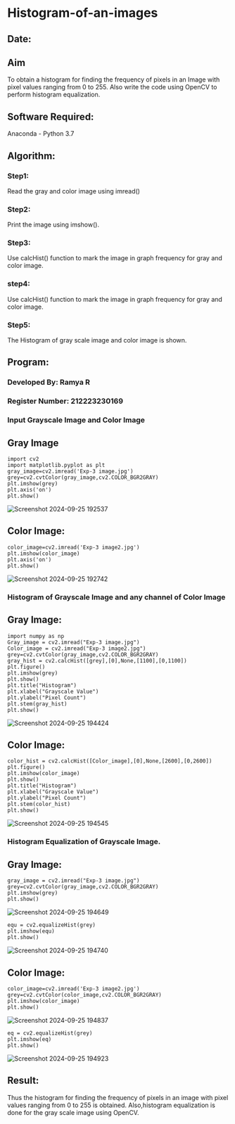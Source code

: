 # Histogram-of-an-images
## Date:
## Aim
To obtain a histogram for finding the frequency of pixels in an Image with pixel values ranging from 0 to 255. Also write the code using OpenCV to perform histogram equalization.

## Software Required:
Anaconda - Python 3.7

## Algorithm:
### Step1:
Read the gray and color image using imread()

### Step2:
Print the image using imshow().



### Step3:
Use calcHist() function to mark the image in graph frequency for gray and color image.

### step4:
Use calcHist() function to mark the image in graph frequency for gray and color image.

### Step5:
The Histogram of gray scale image and color image is shown.


## Program:
### Developed By: Ramya R
### Register Number: 212223230169

### Input Grayscale Image and Color Image
## Gray Image
```
import cv2
import matplotlib.pyplot as plt
gray_image=cv2.imread('Exp-3 image.jpg')
grey=cv2.cvtColor(gray_image,cv2.COLOR_BGR2GRAY)
plt.imshow(grey)
plt.axis('on')
plt.show()
```
![Screenshot 2024-09-25 192537](https://github.com/user-attachments/assets/ff994e64-a274-4895-8b0f-3d53c185c652)

## Color Image:
```
color_image=cv2.imread('Exp-3 image2.jpg')
plt.imshow(color_image)
plt.axis('on')
plt.show()
```
![Screenshot 2024-09-25 192742](https://github.com/user-attachments/assets/3b896098-88aa-4a55-8d7c-19c8c84cecca)

### Histogram of Grayscale Image and any channel of Color Image
## Gray Image:
```
import numpy as np
Gray_image = cv2.imread("Exp-3 image.jpg")
Color_image = cv2.imread("Exp-3 image2.jpg")
grey=cv2.cvtColor(gray_image,cv2.COLOR_BGR2GRAY)
gray_hist = cv2.calcHist([grey],[0],None,[1100],[0,1100])
plt.figure()
plt.imshow(grey)
plt.show()
plt.title("Histogram")
plt.xlabel("Grayscale Value")
plt.ylabel("Pixel Count")
plt.stem(gray_hist)
plt.show()
```
![Screenshot 2024-09-25 194424](https://github.com/user-attachments/assets/b54a73f8-144b-422c-a264-e6350fc6ebcf)

## Color Image:
```
color_hist = cv2.calcHist([Color_image],[0],None,[2600],[0,2600])
plt.figure() 
plt.imshow(color_image)
plt.show()
plt.title("Histogram")
plt.xlabel("Grayscale Value")
plt.ylabel("Pixel Count")
plt.stem(color_hist)
plt.show()
```
![Screenshot 2024-09-25 194545](https://github.com/user-attachments/assets/218fe66d-0ec6-4620-89a6-c49364c364b8)

### Histogram Equalization of Grayscale Image.
## Gray Image:
```
gray_image = cv2.imread("Exp-3 image.jpg")
grey=cv2.cvtColor(gray_image,cv2.COLOR_BGR2GRAY)
plt.imshow(grey)
plt.show()
```
![Screenshot 2024-09-25 194649](https://github.com/user-attachments/assets/d5a8e9f8-f5c0-455d-8030-872fc7a19b5b)

```
equ = cv2.equalizeHist(grey)
plt.imshow(equ)
plt.show()
```
![Screenshot 2024-09-25 194740](https://github.com/user-attachments/assets/56ceee67-3043-4dca-90b4-b5cd8cff893b)

## Color Image:
```
color_image=cv2.imread('Exp-3 image2.jpg')
grey=cv2.cvtColor(color_image,cv2.COLOR_BGR2GRAY)
plt.imshow(color_image)
plt.show()
```
![Screenshot 2024-09-25 194837](https://github.com/user-attachments/assets/056a6b51-6af0-4f00-96e0-5e65ef3a5c81)

```
eq = cv2.equalizeHist(grey)
plt.imshow(eq)
plt.show()
```
![Screenshot 2024-09-25 194923](https://github.com/user-attachments/assets/266c5cf2-21ab-49b6-8c01-b08e9bf97bb0)

## Result: 
Thus the histogram for finding the frequency of pixels in an image with pixel values ranging from 0 to 255 is obtained. Also,histogram equalization is done for the gray scale image using OpenCV.
